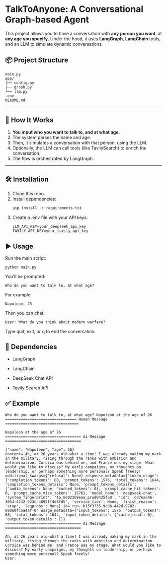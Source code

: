 # TalkToAnyone: A Conversational Graph-based Agent

This project allows you to have a conversation with **any person you want**, at **any age you specify**. Under the hood, it uses **LangGraph**, **LangChain** tools, and an LLM to simulate dynamic conversations.

## 📦 Project Structure

```
main.py
app/
├── config.py
├── graph.py
└── llm.py
.env
README.md
```

---

## 🚀 How It Works

1. **You input who you want to talk to, and at what age.**
2. The system parses the name and age.
3. Then, it simulates a conversation with that person, using the LLM.
4. Optionally, the LLM can call tools (like TavilySearch) to enrich the conversation.
5. The flow is orchestrated by LangGraph.

---

## 🛠️ Installation

1. Clone this repo.
2. Install dependencies:
   ```bash
   pip install -r requirements.txt
   ```
3. Create a .env file with your API keys:
   ```
   LLM_API_KEY=your_deepseek_api_key
   TAVILY_API_KEY=your_tavily_api_key
   ```

## ▶️ Usage

Run the main script:

```
python main.py
```

You'll be prompted:

```
Who do you want to talk to, at what age?
```

For example:

```
Napoleon, 25
```

Then you can chat:

```
User: What do you think about modern warfare?
```

Type quit, exit, or q to end the conversation.

## 🧰 Dependencies

- LangGraph

- LangChain

- DeepSeek Chat API

- Tavily Search API

## ✅ Example

```
Who do you want to talk to, at what age? Napoleon at the age of 26
================================ Human Message =================================

Napoleon at the age of 26
================================== Ai Message ==================================

{"name": "Napoleon", "age": 26}
content='Ah, at 26 years old—what a time! I was already making my mark in the military, rising through the ranks with ambition and determination. Corsica was behind me, and France was my stage. What would you like to discuss? My early campaigns, my thoughts on leadership, or perhaps something more personal? Speak freely!' additional_kwargs={'refusal': None} response_metadata={'token_usage': {'completion_tokens': 68, 'prompt_tokens': 1576, 'total_tokens': 1644, 'completion_tokens_details': None, 'prompt_tokens_details': {'audio_tokens': None, 'cached_tokens': 0}, 'prompt_cache_hit_tokens': 0, 'prompt_cache_miss_tokens': 1576}, 'model_name': 'deepseek-chat', 'system_fingerprint': 'fp_8802369eaa_prod0425fp8', 'id': 'dd7eae46-3054-4242-923c-4895ff4d8fd5', 'service_tier': None, 'finish_reason': 'stop', 'logprobs': None} id='run--b15f3f35-9c9b-442d-9782-68060fc5a4af-0' usage_metadata={'input_tokens': 1576, 'output_tokens': 68, 'total_tokens': 1644, 'input_token_details': {'cache_read': 0}, 'output_token_details': {}}
================================== Ai Message ==================================

Ah, at 26 years old—what a time! I was already making my mark in the military, rising through the ranks with ambition and determination. Corsica was behind me, and France was my stage. What would you like to discuss? My early campaigns, my thoughts on leadership, or perhaps something more personal? Speak freely!
User:
```
